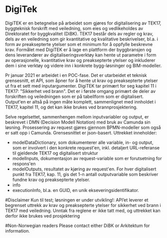 # DigiTek 
DigiTEK er en betegnelse på arbeidet som gjøres for digitalisering av TEK17, byggteknisk forskrift med veiledning, som eies og vedlikeholdes av Direktoratet for byggkvalitet (DiBK).
TEK17 består dels av regler og krav, dels av en veiledning som gir kvantitative og kvalitative beskrivelser, bl.a. i form av preaksepterte ytelser som et minimum for å oppfylle beskrevne krav.
Formålet med DigiTEK er å lage en plattform der byggbransjen og dens leverandører av digitaliseringsverktøy kan hente ut parametre i form av operasjonelle, kvantitative krav og preaksepterte ytelser og inkluderer dem i sine verktøy og videre inn i konkrete bygg-løsninger og BIM-modeller.

Pr januar 2021 er arbeidet i en POC-fase. Det er utarbeidet et teknisk grensesnitt, et API, som åpner for å hente ut krav og preaksepterte ytelser ut fra et sett med inputargumenter.
DigiTEK tar primært for seg kapitel 11 i TEK17: "Sikkerhet ved brann". Det er i første omgang primært de deler av forskriften og veiledningen som er på tabellform som er digitalisert. Output'en er altså på ingen måte komplett, sammenlignet med innholdet i TEK17, kapitel 11, og det kan ikke brukes ved brannprosjektering.

Selve regelsettet, sammenhengen mellom inputvariabler og output, er beskrevet i DMN (Decision Modell Notation) med bruk av Camunda sin løsning. 
Prosessering av request gjøres gjennom BPMN-modeller som også er satt opp i Camunda. Grensesnittet er json-basert.
Uttrekket inneholder:
- modelDataDictionary, som dokumenterer alle variable, in- og output, som er involvert i den konkrete request'en, inkl. detaljert URL-referanse til gjeldende TEK17 og digitalisert struktur
- modelInputs, dokumentasjon av request-variable som er forutsetning for respons'en
- modelOutputs, resultatet av kjøring av request'en. For hver digitalisert punkt fra TEK17, kap. 11, gis det 1-n antall outputvariable som beskriver fundne krav og preaksepterte ytelser.
- info
- executionInfo, bl.a. en GUID, en unik ekseveringsidentifikator.

#Disclaimer
Kun til test; løsningen er under utvikling!: API’et leverer et begrenset uttrekk av krav og preaksepterte ytelser for sikkerhet ved brann i TEK17 med veiledning. 
Unntak fra reglene er ikke tatt med, og uttrekket kan derfor ikke brukes ved prosjektering

#Non-Norwegian readers
Please contact either DiBK or Arkitektum for information.
